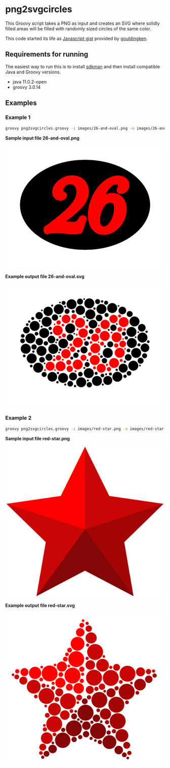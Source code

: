 # png2svgcircles

This Groovy script takes a PNG as input and creates an SVG where
solidly filled areas will be filled with randomly sized
circles of the same color.

This code started its life as [Javascript gist](https://gist.github.com/gouldingken/8d0b7a05b0b0156da3b8) provided by
[gouldingken](https://gist.github.com/gouldingken/8d0b7a05b0b0156da3b8). 

## Requirements for running

The easiest way to run this is to install [sdkman](https://sdkman.io/)
and then install compatible Java and Groovy versions.
* java 11.0.2-open
* groovy 3.0.14

## Examples

### Example 1

```bash
groovy png2svgcircles.groovy -i images/26-and-oval.png -o images/26-and-oval.svg -s 5 -m 5 -x 30 -c -1
```

**Sample input file 26-and-oval.png**

![red-star.png](images/26-and-oval.png)

**Example output file 26-and-oval.svg**

![red-star.svg](images/26-and-oval.svg)

### Example 2

```bash
groovy png2svgcircles.groovy -i images/red-star.png -o images/red-star.svg -s 2 -m 5 -x 30 -c 0
```

**Sample input file red-star.png**

![red-star.png](images/red-star.png)

**Example output file red-star.svg**

![red-star.svg](images/red-star.svg)
